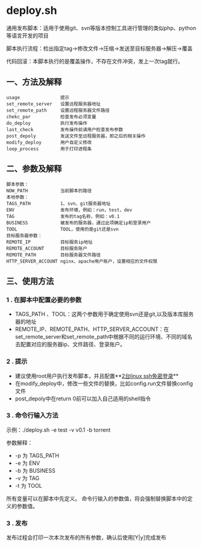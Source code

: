 # deploy.sh
通用发布脚本：适用于使用git、svn等版本控制工具进行管理的类似php、python等语言开发的项目

脚本执行流程：检出指定tag->修改文件->压缩->发送至目标服务器->解压->覆盖

代码回滚：本脚本执行的是覆盖操作，不存在文件冲突，发上一次tag就行。

## 一、方法及解释
```
usage               提示
set_remote_server   设置远程服务器地址
set_remote_path     设置远程服务器文件路径
chekc_par           检查发布必须变量
do_deploy           执行发布操作
last_check          发布操作前请用户检查发布参数
post_depoly         发送文件至远程服务器，即之后的相关操作
modify_deploy       用户自定义修改
loop_process        用于打印进程条
```

## 二、参数及解释
```
脚本参数：
NOW_PATH            当前脚本的路径
本地参数：
TAGS_PATH           1、svn、git服务器地址
ENV                 发布环境，例如：run，test，dev
TAG                 发布的tag名称，例如：v0.1
BUSINESS            被发布的服务器，通过此项确定ip和登录用户
TOOL                TOOL，使用的是git还是svn
目标服务器参数：
REMOTE_IP           目标服务ip地址
REMOTE_ACCOUNT      目标服务账户
REMOTE_PATH         目标服务器文件路径
HTTP_SERVER_ACCOUNT nginx、apache用户账户，设置相应的文件权限
```
## 三、使用方法
### 1 . 在脚本中配置必要的参数
* TAGS_PATH 、TOOL：这两个参数用于确定使用svn还是git,以及版本库服务器的地址
* REMOTE_IP、REMOTE_PATH、HTTP_SERVER_ACCOUNT：在set_remote_server和set_remote_path中根据不同的运行环境、不同的域名去配置对应的服务器ip、文件路径、登录账户。

### 2 . 提示
* 建议使用root用户执行发布脚本，并且配置**[2台linux ssh免密登录](http://zengbingo.com/p/252.html)**
* 在modify_deploy中，修改一些文件的替换，比如config.run文件替换config文件
* post_depoly中在return 0前可以加入自己适用的shell指令

### 3 . 命令行输入方法
示例：./deploy.sh -e test -v v0.1 -b torrent

参数解释：
* -p 为 TAGS_PATH
* -e 为 ENV
* -b 为 BUSINESS
* -v 为 TAG
* -t 为 TOOL

所有变量可以在脚本中先定义。
命令行输入的参数值，将会强制替换脚本中的定义的参数值。
### 3 . 发布
发布过程会打印一次本次发布的所有参数，确认后使用[Y|y]完成发布
